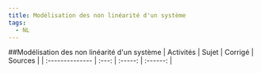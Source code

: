 ```yaml
---
title: Modélisation des non linéarité d'un système 
tags:
  - NL
---
```

[comment]: <> (Généré automatiquement par make_all_activites.py, creation_fichiers_activites)

##Modélisation des non linéarité d'un système 
| Activités | Sujet | Corrigé | Sources  | 
| :-------------- | :---: | :-----: | :------: | 

